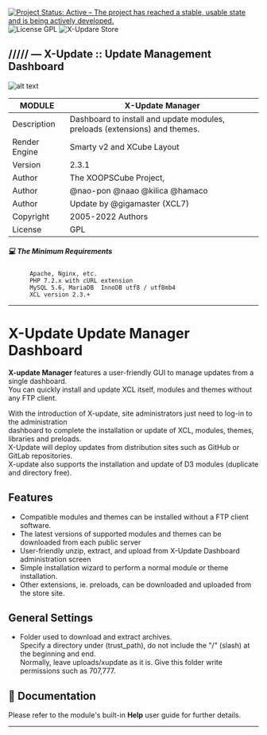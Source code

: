 [![Project Status: Active – The project has reached a stable, usable state and is being actively developed.](https://www.repostatus.org/badges/2.0.0/active.svg)](https://github.com/xoopscube/xcl)
![License GPL](https://img.shields.io/badge/License-GPL-green)
![X-Updare Store](https://img.shields.io/badge/X--Update%20Store-Pending-red)

## ///// — X-Update :: Update Management Dashboard

![alt text](https://repository-images.githubusercontent.com/4171652/9f71c520-9249-44cc-bd7c-c7b51f091fb3)


MODULE | X-Update Manager
------------ | -------------
Description | Dashboard to install and update modules, preloads (extensions) and themes.
Render Engine | Smarty v2 and XCube Layout
Version | 2.3.1
Author | The XOOPSCube Project, 
Author | @nao-pon @naao @kilica @hamaco
Author | Update by @gigamaster (XCL7)
Copyright | 2005-2022 Authors
License | GPL


##### :computer: The Minimum Requirements



          Apache, Nginx, etc.
          PHP 7.2.x with cURL extension
          MySQL 5.6, MariaDB  InnoDB utf8 / utf8mb4
          XCL version 2.3.+



-----


# X-Update Update Manager Dashboard

**X-update Manager** features a user-friendly GUI to manage updates from a single dashboard.  
You can quickly install and update XCL itself, modules and themes without any FTP client.

With the introduction of X-update, site administrators just need to log-in to the administration  
dashboard to complete the installation or update of XCL, modules, themes, libraries and preloads.  
X-Update will deploy updates from distribution sites such as GitHub or GitLab repositories.  
X-update also supports the installation and update of D3 modules (duplicate and directory free).
  
## Features 

* Compatible modules and themes can be installed without a FTP client software.
* The latest versions of supported modules and themes can be downloaded from each public server
* User-friendly unzip, extract, and upload from X-Update Dashboard administration screen
* Simple installation wizard to perform a normal module or theme installation.
* Other extensions, ie. preloads, can be downloaded and uploaded from the store site.
   
## General Settings

* Folder used to download and extract archives.  
  Specify a directory under (trust_path), do not include the "/" (slash) at the beginning and end.  
  Normally, leave uploads/xupdate as it is. Give this folder write permissions such as 707,777.

## 📘 Documentation  
Please refer to the module's built-in **Help** user guide for further details.

-----

